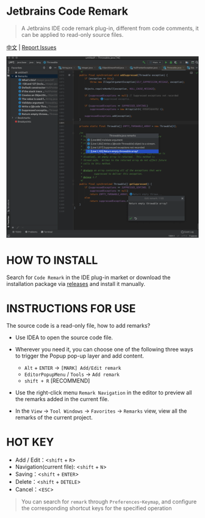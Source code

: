 # Jetbrains Code Remark

> A Jetbrains IDE code remark plug-in, different from code comments, it can be applied to read-only source files.

[中文](./README_CN.md) | [Report Issues](https://github.com/wenzewoo/jetbrains-code-remark/issues)

![](./screenshots/example.png)

# HOW TO INSTALL

Search for `Code Remark` in the IDE plug-in market or download the installation package
via [releases](https://github.com/wenzewoo/jetbrains-code-remark/releases) and install it manually.

# INSTRUCTIONS FOR USE

The source code is a read-only file, how to add remarks?

- Use IDEA to open the source code file.

- Wherever you need it, you can choose one of the following three ways to trigger the Popup pop-up layer and add
  content.

  - `Alt` + `ENTER` ->  `[MARK] Add/Edit remark`
  - `EditorPopupMenu` / `Tools` ->  `Add remark`
  - `shift + R` [RECOMMEND]

- Use the right-click menu `Remark Navigation` in the editor to preview all the remarks added in the current file.

- In the `View` -> `Tool Windows` -> `Favorites` -> `Remarks` view, view all the remarks of the current project.

# HOT KEY

- Add / Edit：<`shift` + `R`>
- Navigation(current file): <`shift` + `N`>
- Saving：<`shift` + `ENTER`>
- Delete：<`shift` + `DETELE`>
- Cancel：<`ESC`>

> You can search for `remark` through `Preferences`-`Keymap`, and configure the corresponding shortcut keys for the specified operation